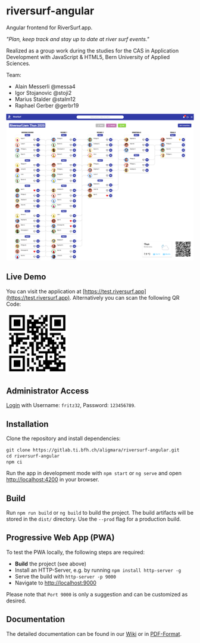 # riversurf-angular

Angular frontend for RiverSurf.app.

*"Plan, keep track and stay up to date at river surf events."*

Realized as a group work during the studies for the CAS in Application Development with JavaScript & HTML5, Bern University of Applied Sciences.

Team:

* Alain Messerli @messa4
* Igor Stojanovic @stoji2
* Marius Stalder @stalm12
* Raphael Gerber @gerbr19


![RiverSurf.app Result View](src/assets/images/riversurf-app.png)

## Live Demo

You can visit the application at [https://test.riversurf.app](https://test.riversurf.app). Alternatively you can scan the following QR Code:

![QR Code](src/assets/images/qr-code.png)


## Administrator Access

[Login](https://test.riversurf.app/login) with Username: `fritz32`, Password: `123456789`.


## Installation

Clone the repository and install dependencies:
```
git clone https://gitlab.ti.bfh.ch/aligmara/riversurf-angular.git
cd riversurf-angular
npm ci
```

Run the app in development mode with `npm start` or `ng serve` and open [http://localhost:4200](http://localhost:4200) in your browser.

## Build

Run `npm run build` or `ng build` to build the project. The build artifacts will be stored in the `dist/` directory. Use the `--prod` flag for a production build.


## Progressive Web App (PWA)

To test the PWA locally, the following steps are required:

* **Build** the project (see above)
* Install an HTTP-Server, e.g. by running `npm install http-server -g`
* Serve the build with `http-server -p 9000`
* Navigate to [http://localhost:9000](http://localhost:9000)

Please note that `Port 9000` is only a suggestion and can be customized as desired.


## Documentation

The detailed documentation can be found in our [Wiki](https://gitlab.ti.bfh.ch/aligmara/riversurf-angular/-/wikis/home) or in [PDF-Format](https://github.com/codeyard/riversurf-angular/blob/develop/export_wiki_riversurf.pdf).
